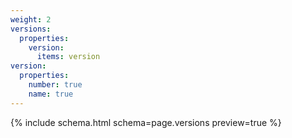 ```yaml
---
weight: 2
versions:
  properties:
    version:
      items: version
version:
  properties:
    number: true
    name: true
---
```


{% include schema.html schema=page.versions preview=true %}
